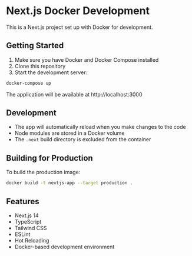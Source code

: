 # Next.js Docker Development

This is a Next.js project set up with Docker for development.

## Getting Started

1. Make sure you have Docker and Docker Compose installed
2. Clone this repository
3. Start the development server:

```bash
docker-compose up
```

The application will be available at http://localhost:3000

## Development

- The app will automatically reload when you make changes to the code
- Node modules are stored in a Docker volume
- The `.next` build directory is excluded from the container

## Building for Production

To build the production image:

```bash
docker build -t nextjs-app --target production .
```

## Features

- Next.js 14
- TypeScript
- Tailwind CSS
- ESLint
- Hot Reloading
- Docker-based development environment 